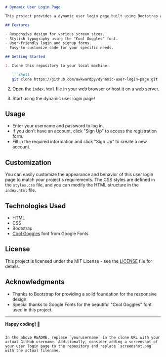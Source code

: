 ```markdown
# Dynamic User Login Page

This project provides a dynamic user login page built using Bootstrap and the stylish Cool Goggles font. It's designed to be responsive and adapt to various screen sizes, creating a clean and user-friendly login experience.

## Features

- Responsive design for various screen sizes.
- Stylish typography using the "Cool Goggles" font.
- User-friendly login and signup forms.
- Easy-to-customize code for your specific needs.

## Getting Started

1. Clone this repository to your local machine:

   ```shell
   git clone https://github.com/awkwardpy/dynamic-user-login-page.git
   ```

2. Open the `index.html` file in your web browser or host it on a web server.

3. Start using the dynamic user login page!

## Usage

- Enter your username and password to log in.
- If you don't have an account, click "Sign Up" to access the registration form.
- Fill in the required information and click "Sign Up" to create a new account.

## Customization

You can easily customize the appearance and behavior of this user login page to match your project's requirements. The CSS styles are defined in the `styles.css` file, and you can modify the HTML structure in the `index.html` file.

## Technologies Used

- HTML
- CSS
- Bootstrap
- [Cool Goggles](https://fonts.google.com/specimen/Cool+Goggles) font from Google Fonts

## License

This project is licensed under the MIT License - see the [LICENSE](LICENSE) file for details.

## Acknowledgments

- Thanks to Bootstrap for providing a solid foundation for the responsive design.
- Special thanks to Google Fonts for the beautiful "Cool Goggles" font used in this project.

---

**Happy coding!** 🚀
```

In the above README, replace `yourusername` in the clone URL with your actual GitHub username. Additionally, consider adding a screenshot of your user login page to the repository and replace `screenshot.png` with the actual filename.
